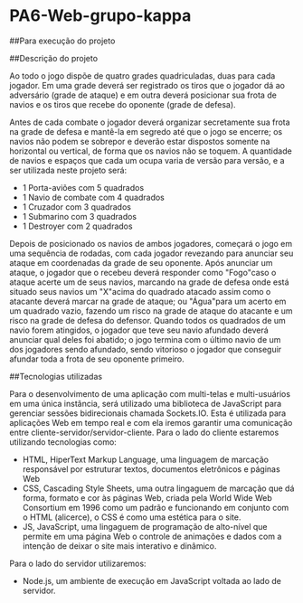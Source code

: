 # PA6-Web-grupo-kappa

##Para execução do projeto



##Descrição do projeto

Ao todo o jogo dispõe de quatro grades quadriculadas, duas para cada jogador. Em uma
grade deverá ser registrado os tiros que o jogador dá ao adversário (grade de ataque) e em
outra deverá posicionar sua frota de navios e os tiros que recebe do oponente (grade de
defesa).


Antes de cada combate o jogador deverá organizar secretamente sua frota na grade de
defesa e mantê-la em segredo até que o jogo se encerre; os navios não podem se sobrepor
e deverão estar dispostos somente na horizontal ou vertical, de forma que os navios não se
toquem. A quantidade de navios e espaços que cada um ocupa varia de versão para versão,
e a ser utilizada neste projeto será:


- 1 Porta-aviões com 5 quadrados
- 1 Navio de combate com 4 quadrados
- 1 Cruzador com 3 quadrados
- 1 Submarino com 3 quadrados
- 1 Destroyer com 2 quadrados


Depois de posicionado os navios de ambos jogadores, começará o jogo em uma sequência
de rodadas, com cada jogador revezando para anunciar seu ataque em coordenadas da grade
de seu oponente. Após anunciar um ataque, o jogador que o recebeu deverá responder como
"Fogo"caso o ataque acerte um de seus navios, marcando na grade de defesa onde está situado
seus navios um "X"acima do quadrado atacado assim como o atacante deverá marcar na grade
de ataque; ou "Água"para um acerto em um quadrado vazio, fazendo um risco na grade de
ataque do atacante e um risco na grade de defesa do defensor. Quando todos os quadrados
de um navio forem atingidos, o jogador que teve seu navio afundado deverá anunciar qual
deles foi abatido; o jogo termina com o último navio de um dos jogadores sendo afundado,
sendo vitorioso o jogador que conseguir afundar toda a frota de seu oponente primeiro.


##Tecnologias utilizadas


Para o desenvolvimento de uma aplicação com multi-telas e multi-usuários em uma única
instância, será utilizado uma biblioteca de JavaScript para gerenciar sessões bidirecionais
chamada Sockets.IO. Esta é utilizada para aplicações Web em tempo real e com ela iremos
garantir uma comunicação entre cliente-servidor/servidor-cliente.
Para o lado do cliente estaremos utilizando tecnologias como:


- HTML, HiperText Markup Language, uma linguagem de marcação responsável por
estruturar textos, documentos eletrônicos e páginas Web
- CSS, Cascading Style Sheets, uma outra lingaguem de marcação que dá forma, formato
e cor às páginas Web, criada pela World Wide Web Consortium em 1996 como um padrão e
funcionando em conjunto com o HTML (alicerce), o CSS é como uma estética para o site.
- JS, JavaScript, uma lingaguem de programação de alto-nível que permite em uma página
Web o controle de animações e dados com a intenção de deixar o site mais interativo e
dinâmico.


Para o lado do servidor utilizaremos:


- Node.js, um ambiente de execução em JavaScript voltada ao lado de servidor.
